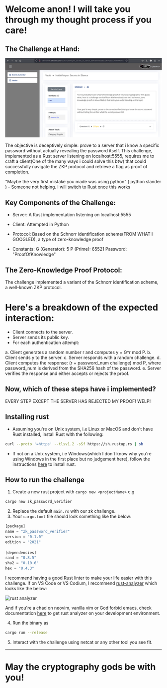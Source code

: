 # Welcome anon! I will take you through my thought process if you care!

## The Challenge at Hand:
![Alt text](image.jpg "Optional title")


The objective is deceptively simple: prove to a server that i know a specific password without actually revealing the password itself. This challenge, implemented as a Rust server listening on localhost:5555, requires me to craft a client(One of the many ways i could solve this btw) that could successfully navigate the ZKP protocol and retrieve a flag as proof of completion.

"Maybe the very first mistake you made was using python" ( python slander ) - Someone not helping. I will switch to Rust once this works

## Key Components of the Challenge:

- Server: A Rust implementation listening on localhost:5555

- Client: Attempted in Python

- Protocol: Based on the Schnorr identification scheme(FROM WHAT I GOOGLED), a type of zero-knowledge proof

- Constants:
  G (Generator): 5
  P (Prime): 65521
  Password: "ProofOfKnowledge"

## The Zero-Knowledge Proof Protocol:
The challenge implemented a variant of the Schnorr identification scheme, a well-known ZKP protocol. 

# Here's a breakdown of the expected interaction:
- Client connects to the server.
- Server sends its public key.
- For each authentication attempt: 

 a. Client generates a random number r and computes y = G^r mod P.
 b. Client sends y to the server.
 c. Server responds with a random challenge.
 d. Client computes the response: (r + password_num challenge) mod P, where password_num is derived from the SHA256 hash of the password.
 e. Server verifies the response and either accepts or rejects the proof.

## Now, which of these steps have i implemented?
EVERY STEP EXCEPT THE SERVER HAS REJECTED MY PROOF! WELP!












## Installing rust

- Assuming you're on Unix system, i.e Linux or MacOS and don't have Rust installed, install Rust with the following: 

```bash
curl --proto '=https' --tlsv1.2 -sSf https://sh.rustup.rs | sh
```
- If not on a Unix system, i.e Windows(which I don't know why you're using Windows in the first place but no judgement here), follow the instructions [here](https://doc.rust-lang.org/book/ch01-01-installation.html) to install rust.

## How to run the challenge

1. Create a new rust project with `cargo new <projectName>` e.g

```bash
cargo new zk_password_verifier
```

2. Replace the default `main.rs` with our zk challenge.
3. Your `cargo.toml` file should look something like the below:

```rust
[package]
name = "zk_password_verifier"
version = "0.1.0"
edition = "2021"

[dependencies]
rand = "0.8.5"
sha2 = "0.10.6"
hex = "0.4.3"
```
I recommend having a good Rust linter to make your life easier with this challenge. If on VS Code or VS Codium, I recommend [rust-analyzer](https://marketplace.visualstudio.com/items?itemName=rust-lang.rust-analyzer) which looks like the below:

![rust analyzer](./rust-analyzer.png)


And if you're a chad on neovim, vanilla vim or God forbid emacs, check documentation [here](https://rust-analyzer.github.io/) to get rust analyzer on your development environment.


4. Run the binary as 

```bash
cargo run --release
```
5. Interact with the challenge using netcat or any other tool you see fit.

---

# May the cryptography gods be with you!
